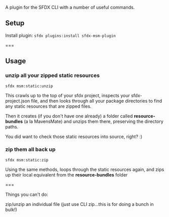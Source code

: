 A plugin for the SFDX CLI with a number of useful commands.

## Setup

Install plugin: `sfdx plugins:install sfdx-msm-plugin`

===

## Usage

### unzip all your zipped static resources
`sfdx msm:static:unzip`

This crawls up to the top of your sfdx project, inspects your sfdx-project.json file, and then looks through all your package directories to find any static resources that are zipped files.

Then it creates (if you don't have one already) a folder called **resource-bundles** (a la MavensMate) and unzips them there, preserving the directory paths.

You did want to check those static resources into source, right? :)

### zip them all back up
`sfdx msm:static:zip`

Using the same methods, loops through the static resources again, and zips up their local equivalent from the **resource-bundles** folder

===

Things you can't do:

zip/unzip an individual file (just use CLI zip...this is for doing a bunch in bulk!)